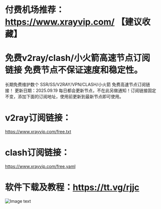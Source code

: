 # 付费机场推荐：https://www.xrayvip.com/ 【建议收藏】

# 免费v2ray/clash/小火箭高速节点订阅链接 免费节点不保证速度和稳定性。

长期免费维护数个 SSR/SS/V2RAY/VPN/CLASH/小火箭 免费高速节点订阅链接！
更新日期：2025.09.19 每日都会更新节点，不在此另做通知！订阅链接固定不变，添加下面的订阅地址，使用前更新到最新节点即可使用。

# v2ray订阅链接：

https://www.xrayvip.com/free.txt

# clash订阅链接：

https://www.xrayvip.com/free.yaml


# 软件下载及教程：https://tt.vg/rjjc

![Image text](https://github.com/xrayfree/free-ssr-ss-v2ray-vpn-clash/blob/main/tt.png?raw=true)


